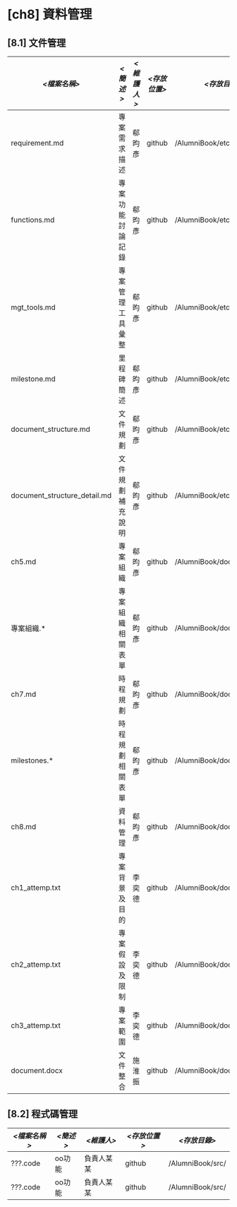 # [ch8] 資料管理

## [8.1] 文件管理

| *<檔案名稱>*  | *<簡述>* | *<維護人>* | *<存放位置>* | *<存放目錄>* |  
| ------------ | ------------- | ------------- | ------------ | ------------- | 
| requirement.md | 專案需求描述 | 郗昀彥 | github | /AlumniBook/etc/ |
| functions.md | 專案功能討論記錄 | 郗昀彥 | github | /AlumniBook/etc/ |
| mgt_tools.md | 專案管理工具彙整 | 郗昀彥 | github | /AlumniBook/etc/ |
| milestone.md | 里程碑簡述 | 郗昀彥 | github | /AlumniBook/etc/ |
| document_structure.md | 文件規劃 | 郗昀彥 | github | /AlumniBook/etc/ |
| document_structure_detail.md | 文件規劃補充說明 | 郗昀彥 | github | /AlumniBook/etc/ |
| ch5.md | 專案組織 | 郗昀彥 | github | /AlumniBook/doc/ch5/ |
| 專案組織.* | 專案組織相關表單 | 郗昀彥 | github | /AlumniBook/doc/ch5/ |
| ch7.md | 時程規劃 | 郗昀彥 | github | /AlumniBook/doc/ch7/ |
| milestones.* | 時程規劃相關表單 | 郗昀彥 | github | /AlumniBook/doc/ch7/ |
| ch8.md | 資料管理 | 郗昀彥 | github | /AlumniBook/doc/ch8/ |
| ch1_attemp.txt | 專案背景及目的 | 李奕德 | github | /AlumniBook/doc/ch123/ |
| ch2_attemp.txt | 專案假設及限制 | 李奕德 | github | /AlumniBook/doc/ch123/ |
| ch3_attemp.txt | 專案範圍 | 李奕德 | github | /AlumniBook/doc/ch123/ |
| document.docx | 文件整合 | 施淮振 | github | /AlumniBook/doc/integrated/ |


## [8.2] 程式碼管理

| *<檔案名稱>*  | *<簡述>* | *<維護人>* | *<存放位置>* | *<存放目錄>* |  
| ------------ | ------------- | ------------- | ------------ | ------------- | 
| ???.code | oo功能 | 負責人某某 | github | /AlumniBook/src/  |
| ???.code | oo功能 | 負責人某某 | github | /AlumniBook/src/  | 


